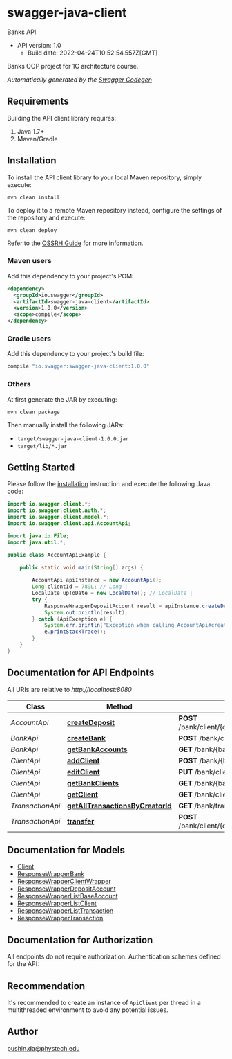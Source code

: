 # swagger-java-client

Banks API
- API version: 1.0
  - Build date: 2022-04-24T10:52:54.557Z[GMT]

Banks OOP project for 1C architecture course.


*Automatically generated by the [Swagger Codegen](https://github.com/swagger-api/swagger-codegen)*


## Requirements

Building the API client library requires:
1. Java 1.7+
2. Maven/Gradle

## Installation

To install the API client library to your local Maven repository, simply execute:

```shell
mvn clean install
```

To deploy it to a remote Maven repository instead, configure the settings of the repository and execute:

```shell
mvn clean deploy
```

Refer to the [OSSRH Guide](http://central.sonatype.org/pages/ossrh-guide.html) for more information.

### Maven users

Add this dependency to your project's POM:

```xml
<dependency>
  <groupId>io.swagger</groupId>
  <artifactId>swagger-java-client</artifactId>
  <version>1.0.0</version>
  <scope>compile</scope>
</dependency>
```

### Gradle users

Add this dependency to your project's build file:

```groovy
compile "io.swagger:swagger-java-client:1.0.0"
```

### Others

At first generate the JAR by executing:

```shell
mvn clean package
```

Then manually install the following JARs:

* `target/swagger-java-client-1.0.0.jar`
* `target/lib/*.jar`

## Getting Started

Please follow the [installation](#installation) instruction and execute the following Java code:

```java
import io.swagger.client.*;
import io.swagger.client.auth.*;
import io.swagger.client.model.*;
import io.swagger.client.api.AccountApi;

import java.io.File;
import java.util.*;

public class AccountApiExample {

    public static void main(String[] args) {
        
        AccountApi apiInstance = new AccountApi();
        Long clientId = 789L; // Long | 
        LocalDate upToDate = new LocalDate(); // LocalDate | 
        try {
            ResponseWrapperDepositAccount result = apiInstance.createDeposit(clientId, upToDate);
            System.out.println(result);
        } catch (ApiException e) {
            System.err.println("Exception when calling AccountApi#createDeposit");
            e.printStackTrace();
        }
    }
}
```

## Documentation for API Endpoints

All URIs are relative to *http://localhost:8080*

Class | Method | HTTP request | Description
------------ | ------------- | ------------- | -------------
*AccountApi* | [**createDeposit**](docs/AccountApi.md#createDeposit) | **POST** /bank/client/{clientId}/account/deposit/create | 
*BankApi* | [**createBank**](docs/BankApi.md#createBank) | **POST** /bank/create | 
*BankApi* | [**getBankAccounts**](docs/BankApi.md#getBankAccounts) | **GET** /bank/{bankId}/accounts | 
*ClientApi* | [**addClient**](docs/ClientApi.md#addClient) | **POST** /bank/{bankId}/client/add | 
*ClientApi* | [**editClient**](docs/ClientApi.md#editClient) | **PUT** /bank/client/{clientId}/edit | 
*ClientApi* | [**getBankClients**](docs/ClientApi.md#getBankClients) | **GET** /bank/{bankId}/clients | 
*ClientApi* | [**getClient**](docs/ClientApi.md#getClient) | **GET** /bank/client/{clientId} | 
*TransactionApi* | [**getAllTransactionsByCreatorId**](docs/TransactionApi.md#getAllTransactionsByCreatorId) | **GET** /bank/transactions/list | 
*TransactionApi* | [**transfer**](docs/TransactionApi.md#transfer) | **POST** /bank/client/{clientId}/transaction/create | 

## Documentation for Models

 - [Client](docs/Client.md)
 - [ResponseWrapperBank](docs/ResponseWrapperBank.md)
 - [ResponseWrapperClientWrapper](docs/ResponseWrapperClientWrapper.md)
 - [ResponseWrapperDepositAccount](docs/ResponseWrapperDepositAccount.md)
 - [ResponseWrapperListBaseAccount](docs/ResponseWrapperListBaseAccount.md)
 - [ResponseWrapperListClient](docs/ResponseWrapperListClient.md)
 - [ResponseWrapperListTransaction](docs/ResponseWrapperListTransaction.md)
 - [ResponseWrapperTransaction](docs/ResponseWrapperTransaction.md)

## Documentation for Authorization

All endpoints do not require authorization.
Authentication schemes defined for the API:

## Recommendation

It's recommended to create an instance of `ApiClient` per thread in a multithreaded environment to avoid any potential issues.

## Author

pushin.da@phystech.edu
